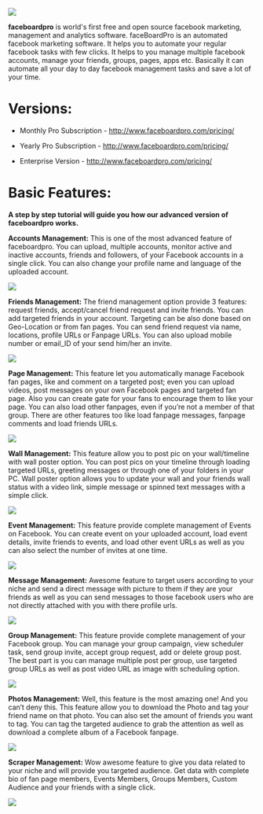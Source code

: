 
![](http://i.imgur.com/OWfVb1J.png)


**faceboardpro** is world's first free and open source facebook marketing, management and analytics software.
faceBoardPro is an automated facebook marketing software. It helps you to automate your regular facebook tasks with few clicks. It helps to you manage multiple facebook accounts, manage your friends, groups, pages, apps etc. Basically it can automate all your day to day facebook management tasks and save a lot of your time.


Versions:
===========

* Monthly Pro Subscription - http://www.faceboardpro.com/pricing/

* Yearly Pro Subscription  - http://www.faceboardpro.com/pricing/

* Enterprise Version       - http://www.faceboardpro.com/pricing/


Basic Features: 
===========
**A step by step tutorial will guide you how our advanced version of faceboardpro works.**


**Accounts Management:** This is one of the most advanced feature of faceboardpro. You can upload, multiple accounts, monitor active and inactive accounts, friends and followers, of your Facebook accounts in a single click. You can also change your profile name and language of the uploaded account.


![](http://i.imgur.com/lKmZghV.png)


**Friends Management:** The friend management option provide 3 features: request friends, accept/cancel friend request and invite friends. You can add targeted friends in your account. Targeting can be also done based on Geo-Location or from fan pages. You can send friend request via name, locations, profile URLs or Fanpage URLs. You can also upload mobile number or email_ID of your send him/her an invite.


![](http://i.imgur.com/Wo3YAO1.png)


**Page Management:** This feature let you automatically manage Facebook fan pages, like and comment on a targeted post; even you can upload videos, post messages on your own Facebook pages and targeted fan page. Also you can create gate for your fans to encourage them to like your page. You can also load other fanpages, even if you’re not a member of that group. There are other features too like load fanpage messages, fanpage comments and load friends URLs.


![](http://i.imgur.com/DkimPt6.png)


**Wall Management:** This feature allow you to post pic on your wall/timeline with wall poster option. You can post pics on your timeline through loading targeted URLs, greeting messages or through one of your folders in your PC.  Wall poster option allows you to update your wall and your friends wall status with a video link, simple message or spinned text messages with a simple click.


![](http://i.imgur.com/hJXWF9X.png)


**Event Management:** This feature provide complete management of Events on Facebook. You can create event on your uploaded account, load event details, invite friends to events, and load other event URLs as well as you can also select the number of invites at one time.


![](http://i.imgur.com/0TcQtko.png)


**Message Management:** Awesome feature to target users according to your niche and send a direct message with picture to them if they are your friends as well as you can send messages to those facebook users who are not directly attached with you with there profile urls.


![](http://i.imgur.com/WFsoUIm.png)


**Group Management:** This feature provide complete management of your Facebook group. You can manage your group campaign, view scheduler task, send group invite, accept group request, add or delete group post. The best part is you can manage multiple post per group, use targeted group URLs as well as post video URL as image with scheduling option.


![](http://i.imgur.com/JEMmDzr.png)


**Photos Management:** Well, this feature is the most amazing one! And you can’t deny this. This feature allow you to download the Photo and tag your friend name on that photo. You can also set the amount of friends you want to tag.  You can tag the targeted audience to grab the attention as well as download a complete album of a Facebook fanpage.


![](http://i.imgur.com/czFvXkW.png)


**Scraper Management:** Wow awesome feature to give you data related to your niche and will provide you targeted audience.
Get data with complete bio of fan page members, Events Members, Groups Members, Custom Audience and your friends with a single click. 


![](http://i.imgur.com/I5lBzGK.png)


